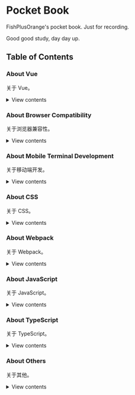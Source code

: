 # Pocket Book

FishPlusOrange's pocket book. Just for recording.

Good good study, day day up.

## Table of Contents

### About Vue

关于 Vue。

<details>

<summary>View contents</summary>

- [Vuex 使用 commit 提交 mutation 修改 state 的原因](https://github.com/FishPlusOrange/pocket-book/issues/1)
- [计算属性比较方法、侦听属性和过滤器](https://github.com/FishPlusOrange/pocket-book/issues/2)
- [在 vue-cli 项目中使用 Sass](https://github.com/FishPlusOrange/pocket-book/issues/3)
- [从 vue-cli 项目的接口调试出发](https://github.com/FishPlusOrange/pocket-book/issues/4)
- [vue-cli 项目中 assets 和 static 的区别](https://github.com/FishPlusOrange/pocket-book/issues/16)
- [Vue 组件之间的通信](https://github.com/FishPlusOrange/pocket-book/issues/17)
- [Vue 渲染函数](https://github.com/FishPlusOrange/pocket-book/issues/18)
- [后端接收不到 axios 通过 post 方式传递的参数](https://github.com/FishPlusOrange/pocket-book/issues/20)
- [从 Vue 后台管理系统项目开发出发](https://github.com/FishPlusOrange/pocket-book/issues/22)
- [Vue 中 el 和 $mount 的区别](https://github.com/FishPlusOrange/pocket-book/issues/24)
- [Vue 首屏渲染优化](https://github.com/FishPlusOrange/pocket-book/issues/27)
- [关于 Vue 实例的生命周期](https://github.com/FishPlusOrange/pocket-book/issues/29)
- [关于 Vue nextTick](https://github.com/FishPlusOrange/pocket-book/issues/34)
- [Vue 中懒加载和按需加载](https://github.com/FishPlusOrange/pocket-book/issues/36)

</details>

### About Browser Compatibility

关于浏览器兼容性。

<details>

<summary>View contents</summary>

- [低版本 IE 浏览器下绝对定位的元素未设置背景时无法响应鼠标点击或悬浮事件](https://github.com/FishPlusOrange/pocket-book/issues/5)
- [IE 浏览器下 iframe 弹窗中输入框光标丢失（无法输入）问题](https://github.com/FishPlusOrange/pocket-book/issues/6)
- [低版本 IE 浏览器下无法触发 oninput 事件](https://github.com/FishPlusOrange/pocket-book/issues/7)
- [IE9 浏览器下在拖拽、剪切、删除操作时无法触发 propertychange 事件](https://github.com/FishPlusOrange/pocket-book/issues/8)
- [IE 浏览器下由于请求路径带中文参数导致发送 GET 请求时报400错误](https://github.com/FishPlusOrange/pocket-book/issues/9)
- [IE 浏览器下由于请求路径过长导致发送 GET 请求时报500错误](https://github.com/FishPlusOrange/pocket-book/issues/10)
- [IE 浏览器下 td 边框消失](https://github.com/FishPlusOrange/pocket-book/issues/11)
- [IE8 浏览器下 new Date('YYYY-MM-DD') 返回 NaN](https://github.com/FishPlusOrange/pocket-book/issues/12)
- [IE11 浏览器下 babel 编译后的部分 ES6 语法仍然报 undefined 错误](https://github.com/FishPlusOrange/pocket-book/issues/33)
- [IE11 浏览器下 get 请求缓存问题](https://github.com/FishPlusOrange/pocket-book/issues/37)

</details>

### About Mobile Terminal Development

关于移动端开发。

<details>

<summary>View contents</summary>

- [通过 -webkit-tap-highlight-color 属性去除默认点击高亮](https://github.com/FishPlusOrange/pocket-book/issues/13)
- [通过 -webkit-appearance 属性去除输入框默认内阴影](https://github.com/FishPlusOrange/pocket-book/issues/14)
- [移动端适配方案](https://github.com/FishPlusOrange/pocket-book/issues/39)

</details>

### About CSS

关于 CSS。

<details>

<summary>View contents</summary>

- [再看 animation-fill-mode 属性](https://github.com/FishPlusOrange/pocket-book/issues/15)

</details>

### About Webpack

关于 Webpack。

<details>

<summary>View contents</summary>

- [Webpack 常用 loader 和 plugin](https://github.com/FishPlusOrange/pocket-book/issues/19)
- [webpack 中 hash、chunkhash 和 contenthash 的区别](https://github.com/FishPlusOrange/pocket-book/issues/23)
- [Webpack 打包优化方案](https://github.com/FishPlusOrange/pocket-book/issues/25)
- [关于 tree shaking](https://github.com/FishPlusOrange/pocket-book/issues/41)

</details>

### About JavaScript

关于 JavaScript。

<details>

<summary>View contents</summary>

- [关于模块化](https://github.com/FishPlusOrange/pocket-book/issues/26)
- [关于异步处理](https://github.com/FishPlusOrange/pocket-book/issues/28)
- [babel-polyfill 和 babel-plugin-transform-runtime](https://github.com/FishPlusOrange/pocket-book/issues/31)
- [从 Object.prototype.hasOwnProperty() 出发](https://github.com/FishPlusOrange/pocket-book/issues/32)
- [从 Element.getBoundingClientRect() 出发](https://github.com/FishPlusOrange/pocket-book/issues/35)

</details>

### About TypeScript

关于 TypeScript。

<details>

<summary>View contents</summary>

- [TypeScript 从入门到放弃](https://github.com/FishPlusOrange/pocket-book/issues/40)

</details>

### About Others

关于其他。

<details>

<summary>View contents</summary>

- [关于 ECharts 地图](https://github.com/FishPlusOrange/pocket-book/issues/38)
- [检测浏览器 DevTools 是否处于开启状态](https://github.com/FishPlusOrange/pocket-book/issues/42)

</details>
